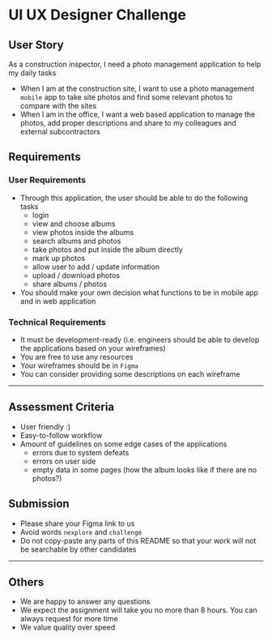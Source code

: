 # UI UX Designer Challenge

## User Story

As a construction inspector, I need a photo management application to help my daily tasks

- When I am at the construction site, I want to use a photo management `mobile` app to take site photos and find some relevant photos to compare with the sites
- When I am in the office, I want a web based application to manage the photos, add proper descriptions and share to my colleagues and external subcontractors

## Requirements

### User Requirements

- Through this application, the user should be able to do the following tasks
    - login
    - view and choose albums
    - view photos inside the albums
    - search albums and photos
    - take photos and put inside the album directly
    - mark up photos
    - allow user to add / update information
    - upload / download photos 
    - share albums / photos
- You should make your own decision what functions to be in mobile app and in web application

### Technical Requirements

- It must be development-ready (i.e. engineers should be able to develop the applications based on your wireframes)
- You are free to use any resources
- Your wireframes should be in `Figma`
- You can consider providing some descriptions on each wireframe

---

## Assessment Criteria

- User friendly :)
- Easy-to-follow workflow
- Amount of guidelines on some edge cases of the applications
    - errors due to system defeats
    - errors on user side
    - empty data in some pages
      (how the album looks like if there are no photos?)

## Submission

- Please share your Figma link to us
- Avoid words `nexplore` and `challenge`
- Do not copy-paste any parts of this README so that your work will not be searchable by other candidates

---
## Others

- We are happy to answer any questions
- We expect the assignment will take you no more than 8 hours. You can always request for more time
- We value quality over speed
